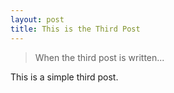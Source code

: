 ```yaml
---
layout: post
title: This is the Third Post
---
```


> When the third post is written...

This is a simple third post.
